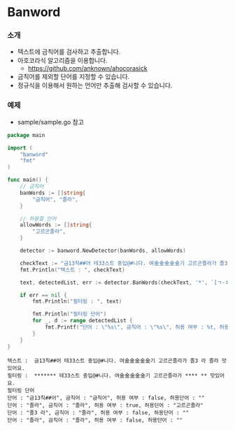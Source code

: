 # Banword

### 소개
* 텍스트에 금칙어를 검사하고 추출합니다.
* 아호코라식 알고리즘을 이용합니다.
  * https://github.com/anknown/ahocorasick
* 금칙어를 제외할 단어를 지정할 수 있습니다.
* 정규식을 이용해서 원하는 언어만 추출해 검사할 수 있습니다.

### 예제
* sample/sample.go 참고
```go
package main

import (
	"banword"
	"fmt"
)

func main() {
	// 금칙어
	banWords := []string{
		"금칙어", "졸라",
	}

	// 허용할 단어
	allowWords := []string{
		"고르곤졸라",
	}

	detector := banword.NewDetector(banWords, allowWords)

	checkText := "금13칙##어 테33스트 중입@#니다. 여金金金金金기 고르곤졸라가 졸3 라 졸라 맛있어요."
	fmt.Println("텍스트 : ", checkText)

	text, detectedList, err := detector.BanWords(checkText, '*', `[ㄱ-ㅎ가-힣ㅏ-ㅣa-zA-Z]+`)

	if err == nil {
		fmt.Println("필터링 : ", text)

		fmt.Println("필터링 단어")
		for _, d := range detectedList {
			fmt.Printf("단어 : \"%s\", 금칙어 : \"%s\", 허용 여부 : %t, 허용단어 : \"%s\"\n", d.OriWord, d.Word, d.Allowed, d.AllowWord)
		}
	}
}
```
```
텍스트 :  금13칙##어 테33스트 중입@#니다. 여金金金金金기 고르곤졸라가 졸3 라 졸라 맛있어요.
필터링 :  ******* 테33스트 중입@#니다. 여金金金金金기 고르곤졸라가 **** ** 맛있어요.
필터링 단어
단어 : "금13칙##어", 금칙어 : "금칙어", 허용 여부 : false, 허용단어 : ""
단어 : "졸라", 금칙어 : "졸라", 허용 여부 : true, 허용단어 : "고르곤졸라"
단어 : "졸3 라", 금칙어 : "졸라", 허용 여부 : false, 허용단어 : ""
단어 : "졸라", 금칙어 : "졸라", 허용 여부 : false, 허용단어 : ""
```
